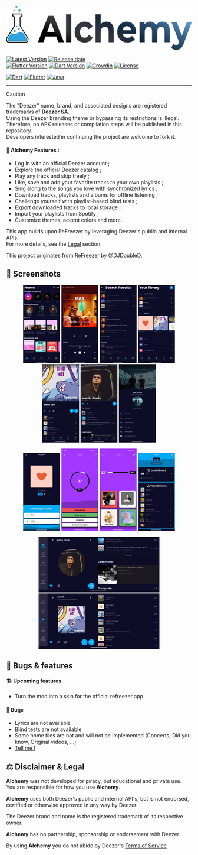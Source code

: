 ![Alchemy](./assets/banner.png?raw=true)

[![Latest Version](https://img.shields.io/github/v/release/PetitPrinc3/DefinitelyNotDeezer?color=blue)](../../releases/latest)
[![Release date](https://img.shields.io/github/release-date/PetitPrinc3/DefinitelyNotDeezer)](../../releases/latest)  
[![Flutter Version](https://shields.io/badge/Flutter-v3.27.1-darkgreen.svg)](https://docs.flutter.dev/tools/sdk)
[![Dart Version](https://shields.io/badge/Dart-v3.6.0-darkgreen.svg)](https://dart.dev/get-dart)
[![Crowdin](https://badges.crowdin.net/refreezer/localized.svg)](https://crowdin.com/project/refreezer)
[![License](https://img.shields.io/github/license/PetitPrinc3/Deezer?flat)](./LICENSE)

[![Dart](https://img.shields.io/badge/Dart-0175C2?style=for-the-badge&logo=dart&logoColor=white)](https://dart.dev/)
[![Flutter](https://img.shields.io/badge/Flutter-02569B?style=for-the-badge&logo=flutter&logoColor=white)](https://flutter.dev/)
[![Java](https://img.shields.io/badge/Java-ED8B00?style=for-the-badge&logo=openjdk&logoColor=white)](https://www.java.com/)

---

>[!CAUTION]
> The "Deezer" name, brand, and associated designs are registered trademarks of **Deezer SA**.  
> Using the Deezer branding theme or bypassing its restrictions is illegal.  
> Therefore, no APK releases or compilation steps will be published in this repository.  
> Developers interested in continuing the project are welcome to fork it.  

#### :rocket: Alchemy Features :
- Log in with an official Deezer account ;
- Explore the official Deezer catalog ;
- Play any track and skip freely ;
- Like, save and add your favorite tracks to your own playlists ;
- Sing along to the songs you love with synchronized lyrics ;
- Download tracks, playlists and albums for offline listening ;
- Challenge yourself with playlist-based blind tests ;
- Export downloaded tracks to local storage ;
- Import your playlists from Spotify ;
- Customize themes, accent colors and more.

This app builds upon ReFreezer by leveraging Deezer's public and internal APIs.  
For more details, see the [Legal](#balance_scale-disclaimer--legal) section. 

This project originates from [ReFreezer](https://github.com/DJDoubleD/ReFreezer) by @DJDoubleD.  


## :camera_flash: Screenshots

<p align="center">
    <img src="./assets/screenshots/home.png" width=100>
    <img src="./assets/screenshots/player.png" width=100>
    <img src="./assets/screenshots/search.png" width=100>
    <img src="./assets/screenshots/favorites.png" width=100>
    <img src="./assets/screenshots/playlists.png" width=100>
    <img src="./assets/screenshots/artists.png" width=100>
    <img src="./assets/screenshots/menu.png" width=100>
</p>
<p align="center">
    <img src="./assets/screenshots/chooseBlindTest.png" width=100>
    <img src="./assets/screenshots/blindTrackTest.png" width=100>
    <img src="./assets/screenshots/blindArtistTest.png" width=100>
    <img src="./assets/screenshots/blindResults.png" width=100>
</p>
<p align="center">
    <img src="./assets/screenshots/artist_landscape.png" height=150>
    <img src="./assets/screenshots/playlist_landscape.png" height=150>
</p>

## :star2: Bugs & features

#### :building_construction: Upcoming features
- Turn the mod into a skin for the official refreezer app

#### :lady_beetle: Bugs
- Lyrics are not available
- Blind tests are not available
- Some home tiles are not and will not be implemented (Concerts, Did you know, Original videos, ...)
- [Tell me !](https://github.com/PetitPrinc3/Deezer/issues)

## :balance_scale: Disclaimer & Legal

**Alchemy** was not developed for piracy, but educational and private use.
You are responsible for how you use **Alchemy**.

**Alchemy** uses both Deezer's public and internal API's, but is not endorsed, certified or otherwise approved in any way by Deezer.

The Deezer brand and name is the registered trademark of its respective owner.

**Alchemy** has no partnership, sponsorship or endorsement with Deezer.

By using **Alchemy** you do not abide by Deezer's [Terms of Service](https://www.deezer.com/legal/cgu)
